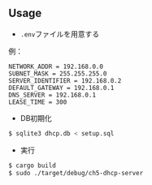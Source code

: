 ## Usage

- ``.env``ファイルを用意する

例：

```
NETWORK_ADDR = 192.168.0.0
SUBNET_MASK = 255.255.255.0
SERVER_IDENTIFIER = 192.168.0.2
DEFAULT_GATEWAY = 192.168.0.1
DNS_SERVER = 192.168.0.1
LEASE_TIME = 300
```

- DB初期化

```bash
$ sqlite3 dhcp.db < setup.sql
```

- 実行

```bash
$ cargo build
$ sudo ./target/debug/ch5-dhcp-server
```
